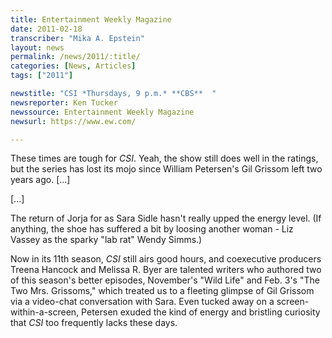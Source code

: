 ```yaml
---
title: Entertainment Weekly Magazine
date: 2011-02-18
transcriber: "Mika A. Epstein"
layout: news
permalink: /news/2011/:title/
categories: [News, Articles]
tags: ["2011"]

newstitle: "CSI *Thursdays, 9 p.m.* **CBS**  "
newsreporter: Ken Tucker
newssource: Entertainment Weekly Magazine
newsurl: https://www.ew.com/

---
```


These times are tough for *CSI*. Yeah, the show still does well in the ratings, but the series has lost its mojo since William Petersen's Gil Grissom left two years ago. [...]

[...]

The return of Jorja for as Sara Sidle hasn't really upped the energy level. (If anything, the shoe has suffered a bit by loosing another woman - Liz Vassey as the sparky "lab rat" Wendy Simms.)

Now in its 11th season, *CSI* still airs good hours, and coexecutive producers Treena Hancock and Melissa R. Byer are talented writers who authored two of this season's better episodes, November's "Wild Life" and Feb. 3's "The Two Mrs. Grissoms," which treated us to a fleeting glimpse of Gil Grissom via a video-chat conversation with Sara. Even tucked away on a screen-within-a-screen, Petersen exuded the kind of energy and bristling curiosity that *CSI* too frequently lacks these days.
